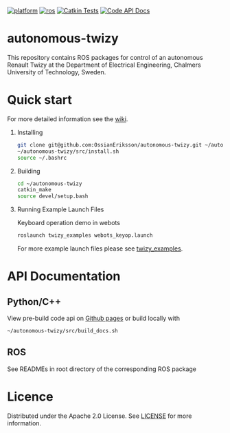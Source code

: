[![platform](https://img.shields.io/badge/platform-ubuntu%2020.04-blue)](https://releases.ubuntu.com/20.04/)
[![ros](https://img.shields.io/badge/ROS-noetic-blue)](http://wiki.ros.org/noetic)
[![Catkin Tests](https://github.com/OssianEriksson/autonomous-twizy/actions/workflows/catkin_tests.yaml/badge.svg)](https://github.com/OssianEriksson/autonomous-twizy/actions/workflows/catkin_tests.yaml)
[![Code API Docs](https://github.com/OssianEriksson/autonomous-twizy/actions/workflows/code_api_docs.yaml/badge.svg)](https://github.com/OssianEriksson/autonomous-twizy/actions/workflows/code_api_docs.yaml)

# autonomous-twizy

This repository contains ROS packages for control of an autonomous Renault Twizy at the Department of Electrical Engineering, Chalmers University of Technology, Sweden.

# Quick start

For more detailed information see the [wiki](https://github.com/OssianEriksson/autonomous-twizy/wiki/Getting-Started).

1. Installing

   ```sh
   git clone git@github.com:OssianEriksson/autonomous-twizy.git ~/autonomous-twizy/src
   ~/autonomous-twizy/src/install.sh
   source ~/.bashrc
   ```

2. Building

   ```sh
   cd ~/autonomous-twizy
   catkin_make
   source devel/setup.bash
   ```

3. Running Example Launch Files
   
   Keyboard operation demo in webots
   ```sh
   roslaunch twizy_examples webots_keyop.launch
   ```
   
   For more example launch files please see [twizy_examples](twizy_examples).

# API Documentation

## Python/C++

View pre-build code api on [Github pages](https://ossianeriksson.github.io/autonomous-twizy/) or build locally with
```sh
~/autonomous-twizy/src/build_docs.sh
```

## ROS

See READMEs in root directory of the corresponding ROS package

# Licence

Distributed under the Apache 2.0 License. See [LICENSE](LICENSE) for more information.
